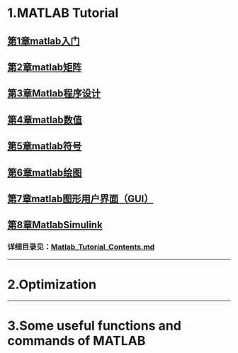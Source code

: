 # 1.MATLAB Tutorial
## [第1章matlab入门](./MATLAB_Tutorial/第1章matlab入门.pdf)
## [第2章matlab矩阵](./MATLAB_Tutorial/第2章matlab矩阵.pdf)
## [第3章Matlab程序设计](./MATLAB_Tutorial/第3章Matlab程序设计.pdf)
## [第4章matlab数值](./MATLAB_Tutorial/第4章matlab数值.pdf)
## [第5章matlab符号](./MATLAB_Tutorial/第5章matlab符号.pdf)
## [第6章matlab绘图](./MATLAB_Tutorial/第6章matlab绘图.pdf)
## [第7章matlab图形用户界面（GUI）](./MATLAB_Tutorial/第7章matlab图形用户界面（GUI）.pdf)
## [第8章MatlabSimulink](./MATLAB_Tutorial/第8章MatlabSimulink.pdf)
### 详细目录见：[Matlab_Tutorial_Contents.md](./MATLAB_Tutorial/Matlab_Tutorial_Contents.md)

---
# 2.Optimization

---
# 3.Some useful functions and commands of MATLAB
